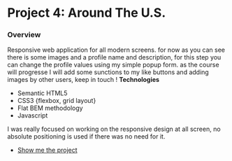 # Project 4: Around The U.S.

### Overview

Responsive web application for all modern screens.
for now as you can see there is some images and a profile name and description, for this step you can change the profile values using my simple popup form.
as the course will progresse I will add some sunctions to my like buttons and adding images by other users, keep in touch !
**Technologies**

- Semantic HTML5
- CSS3 {flexbox, grid layout}
- Flat BEM methodology
- Javascript

I was really focused on working on the responsive design at all screen, no absolute positioning is used if there was no need for it.

- [Show me the project](https://amitgit217.github.io/web_project_4/)
